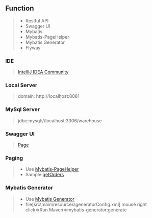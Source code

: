 ## Function
>* Restful API
>* Swagger UI
>* Mybatis
>* Mybatis-PageHelper
>* Mybatis Generator
>* Flyway

### IDE
>[IntelliJ IDEA Community](https://www.jetbrains.com/idea/download/#section=windows)
### Local Server
>domain: http://localhost:8081
### MySql Server
>jdbc:mysql://localhost:3306/warehouse
### Swagger UI
>[Page](http://localhost:8081/swagger-ui.html#/)
### Paging
>* Use [Mybatis-PageHelper](https://github.com/abel533/MyBatis-Spring-Boot)
>* Sample:[getOrders](http://localhost:8081/swagger-ui.html#/order-controller/getOrdersUsingPOST)
### Mybatis Generator
>* Use [Mybatis Generator](https://github.com/mybatis/generator)
>* file[src\main\resources\generatorConfig.xml]
>mouse right click=>Run Maven=>mybatis-generator:generate
